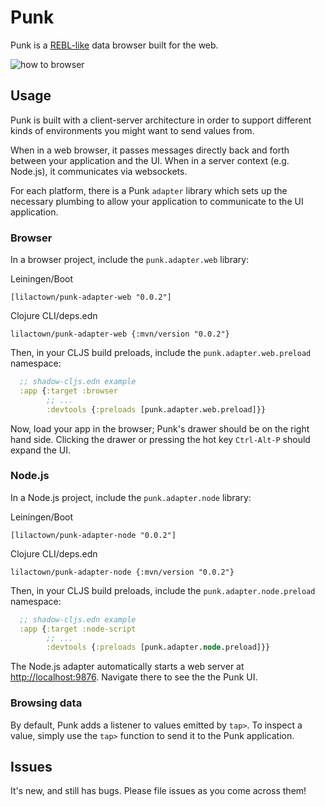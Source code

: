 # Punk

Punk is a [REBL-like](https://www.youtube.com/watch?v=c52QhiXsmyI) data browser
built for the web.

![how to browser](./punk-1.gif)

## Usage

Punk is built with a client-server architecture in order to support different 
kinds of environments you might want to send values from.

When in a web browser, it passes messages directly back and forth between your
application and the UI. When in a server context (e.g. Node.js), it communicates
via websockets.

For each platform, there is a Punk `adapter` library which sets up the necessary 
plumbing to allow your application to communicate to the UI application.

### Browser

In a browser project, include the `punk.adapter.web` library:

Leiningen/Boot

`[lilactown/punk-adapter-web "0.0.2"]`

Clojure CLI/deps.edn

`lilactown/punk-adapter-web {:mvn/version "0.0.2"}`

Then, in your CLJS build preloads, include the `punk.adapter.web.preload` 
namespace:

```clojure
  ;; shadow-cljs.edn example
  :app {:target :browser
        ;; ...
        :devtools {:preloads [punk.adapter.web.preload]}}
```

Now, load your app in the browser; Punk's drawer should be on the right hand 
side. Clicking the drawer or pressing the hot key `Ctrl-Alt-P` should expand the
UI.


### Node.js

In a Node.js project, include the `punk.adapter.node` library:

Leiningen/Boot

`[lilactown/punk-adapter-node "0.0.2"]`

Clojure CLI/deps.edn

`lilactown/punk-adapter-node {:mvn/version "0.0.2"}`

Then, in your CLJS build preloads, include the `punk.adapter.node.preload` 
namespace:

```clojure
  ;; shadow-cljs.edn example
  :app {:target :node-script
        ;; ...
        :devtools {:preloads [punk.adapter.node.preload]}}
```

The Node.js adapter automatically starts a web server at [http://localhost:9876](http://localhost:9876).
Navigate there to see the the Punk UI.

### Browsing data

By default, Punk adds a listener to values emitted by `tap>`. To inspect a value,
simply use the `tap>` function to send it to the Punk application. 


## Issues

It's new, and still has bugs. Please file issues as you come across them!
